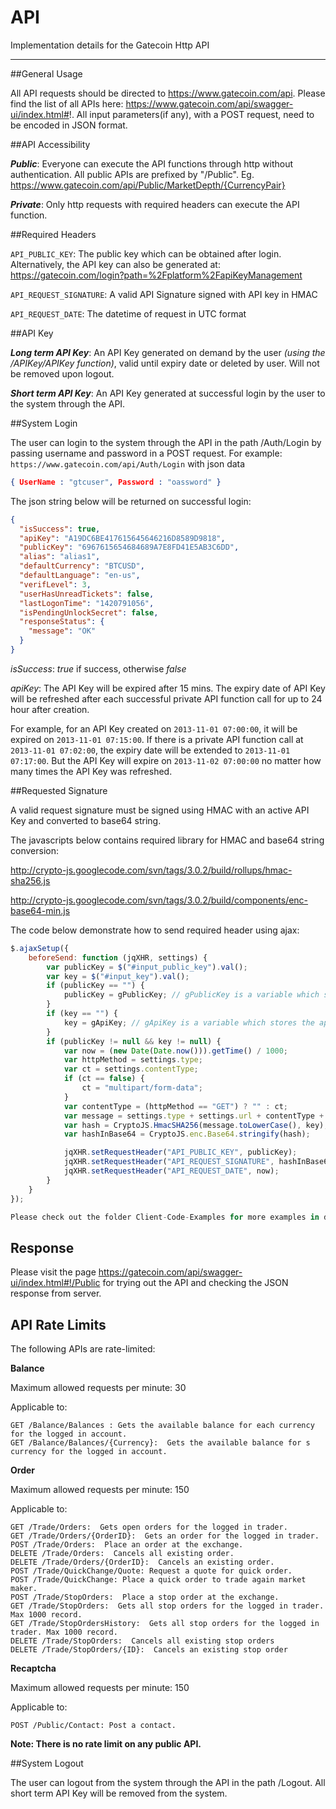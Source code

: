 API
===

Implementation details for the Gatecoin Http API

---
##General Usage

All API requests should be directed to https://www.gatecoin.com/api.
Please find the list of all APIs here: https://www.gatecoin.com/api/swagger-ui/index.html#!. 
All input parameters(if any), with a POST request, need to be encoded in JSON format.

##API Accessibility

__*Public*__: Everyone can execute the API functions through http without authentication. All public APIs are prefixed by "/Public". Eg. https://www.gatecoin.com/api/Public/MarketDepth/{CurrencyPair}

__*Private*__: Only http requests with required headers can execute the API function.


##Required Headers

`API_PUBLIC_KEY`: The public key which can be obtained after login. Alternatively, the API key can also be generated at:  https://gatecoin.com/login?path=%2Fplatform%2FapiKeyManagement

`API_REQUEST_SIGNATURE`: A valid API Signature signed with API key in HMAC

`API_REQUEST_DATE`: The datetime of request in UTC format


##API Key

__*Long term API Key*__: An API Key generated on demand by the user *(using the /APIKey/APIKey function)*, valid until expiry date or deleted by user. Will not be removed upon logout.

__*Short term API Key*__: An API Key generated at successful login by the user to the system through the API.

##System Login

The user can login to the system through the API in the path /Auth/Login by passing username and password in a POST request. For example: `https://www.gatecoin.com/api/Auth/Login` with json data 
```json
{ UserName : "gtcuser", Password : "oassword" }
```
The json string below will be returned on successful login:
```json
{
  "isSuccess": true,
  "apiKey": "A19DC6BE417615645646216D8589D9818",
  "publicKey": "6967615654684689A7E8FD41E5AB3C6DD",
  "alias": "alias1",
  "defaultCurrency": "BTCUSD",
  "defaultLanguage": "en-us",
  "verifLevel": 3,
  "userHasUnreadTickets": false,
  "lastLogonTime": "1420791056",
  "isPendingUnlockSecret": false,
  "responseStatus": {
    "message": "OK"
  }
}
```

*isSuccess*: *true* if success, otherwise *false*

*apiKey*: The API Key will be expired after 15 mins. The expiry date of API Key will be refreshed after each successful private API function call for up to 24 hour after creation.

For example, for an API Key created on `2013-11-01 07:00:00`, it will be expired on `2013-11-01 07:15:00`. If there is a private API function call at `2013-11-01 07:02:00`, the expiry date will be extended to `2013-11-01 07:17:00`. But the API Key will expire on `2013-11-02 07:00:00` no matter how many times the API Key was refreshed.

##Requested Signature

A valid request signature must be signed using HMAC with an active API Key and converted to base64 string.

The javascripts below contains required library for HMAC and base64 string conversion:

http://crypto-js.googlecode.com/svn/tags/3.0.2/build/rollups/hmac-sha256.js

http://crypto-js.googlecode.com/svn/tags/3.0.2/build/components/enc-base64-min.js

The code below demonstrate how to send required header using ajax:

```javascript
$.ajaxSetup({
	beforeSend: function (jqXHR, settings) {
		var publicKey = $("#input_public_key").val();
		var key = $("#input_key").val();
		if (publicKey == "") {
			publicKey = gPublicKey; // gPublicKey is a variable which stores the publicKey when login
		}
		if (key == "") {
			key = gApiKey; // gApiKey is a variable which stores the apiKey when login
		}
		if (publicKey != null && key != null) {
			var now = (new Date(Date.now())).getTime() / 1000;
			var httpMethod = settings.type;
			var ct = settings.contentType;
			if (ct == false) {
				ct = "multipart/form-data";
			}
			var contentType = (httpMethod == "GET") ? "" : ct;
			var message = settings.type + settings.url + contentType + now;
			var hash = CryptoJS.HmacSHA256(message.toLowerCase(), key);
			var hashInBase64 = CryptoJS.enc.Base64.stringify(hash);

			jqXHR.setRequestHeader("API_PUBLIC_KEY", publicKey);
			jqXHR.setRequestHeader("API_REQUEST_SIGNATURE", hashInBase64);
			jqXHR.setRequestHeader("API_REQUEST_DATE", now);
		}
	}
});

Please check out the folder Client-Code-Examples for more examples in different programming languages.
```
## Response 
Please visit the page https://gatecoin.com/api/swagger-ui/index.html#!/Public for trying out the API and checking the JSON response from server.

## API Rate Limits
The following APIs are rate-limited:

**Balance**

Maximum allowed requests per minute: 30 

Applicable to:

```
GET /Balance/Balances : Gets the available balance for each currency for the logged in account.
GET /Balance/Balances/{Currency}:  Gets the available balance for s currency for the logged in account.
```
**Order**

Maximum allowed requests per minute: 150 

Applicable to:

```
GET /Trade/Orders:  Gets open orders for the logged in trader.
GET /Trade/Orders/{OrderID}:  Gets an order for the logged in trader.
POST /Trade/Orders:  Place an order at the exchange.
DELETE /Trade/Orders:  Cancels all existing order.
DELETE /Trade/Orders/{OrderID}:  Cancels an existing order.
POST /Trade/QuickChange/Quote: Request a quote for quick order.
POST /Trade/QuickChange: Place a quick order to trade again market maker.
POST /Trade/StopOrders:  Place a stop order at the exchange.
GET /Trade/StopOrders:  Gets all stop orders for the logged in trader. Max 1000 record.
GET /Trade/StopOrdersHistory:  Gets all stop orders for the logged in trader. Max 1000 record.
DELETE /Trade/StopOrders:  Cancels all existing stop orders
DELETE /Trade/StopOrders/{ID}:  Cancels an existing stop order
```

**Recaptcha**

Maximum allowed requests per minute: 150

Applicable to:

```
POST /Public/Contact: Post a contact.
```

**Note: There is no rate limit on any public API.** 


##System Logout

The user can logout from the system through the API in the path /Logout. All short term API Key will be removed from the system.



